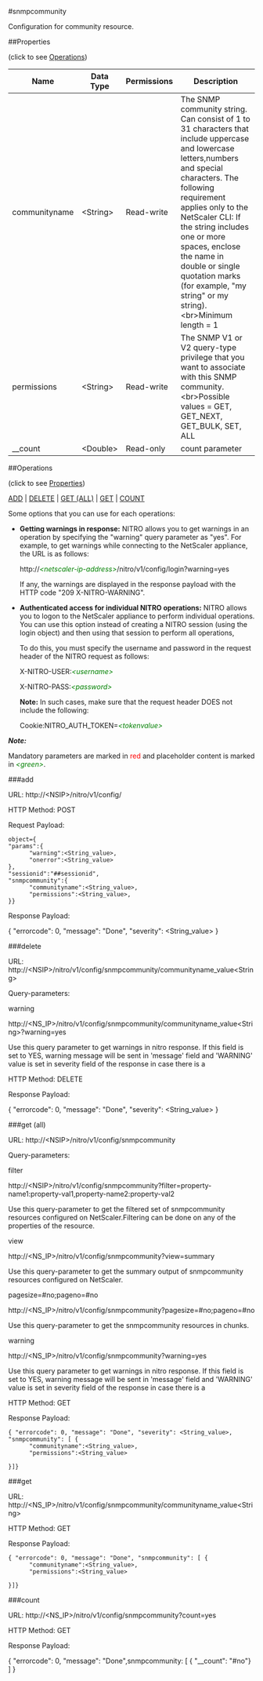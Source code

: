 #snmpcommunity

Configuration for community resource.


##Properties 
<span>(click to see [Operations](#operations))</span>


<table><thead><tr><th>Name</th><th> Data Type</th><th> Permissions</th><th>Description</th></tr></thead><tbody><tr><td>communityname</td><td>&lt;String></td><td>Read-write</td><td>The SNMP community string. Can consist of 1 to 31 characters that include uppercase and lowercase letters,numbers and special characters. The following requirement applies only to the NetScaler CLI: If the string includes one or more spaces, enclose the name in double or single quotation marks (for example, "my string" or my string).&lt;br>Minimum length = 1</td><tr><tr><td>permissions</td><td>&lt;String></td><td>Read-write</td><td>The SNMP V1 or V2 query-type privilege that you want to associate with this SNMP community.&lt;br>Possible values = GET, GET_NEXT, GET_BULK, SET, ALL</td><tr><tr><td>__count</td><td>&lt;Double></td><td>Read-only</td><td>count parameter</td><tr></tbody></table>
##Operations 
<span>(click to see [Properties](#properties))</span>


[ADD](#add) | [DELETE](#delete) | [GET (ALL)](#get-(all)) | [GET](#get) | [COUNT](#count)


Some options that you can use for each operations:
<ul><li><p><b>Getting warnings in response:</b> NITRO allows you to get warnings in an operation by specifying the "warning" query parameter as "yes". For example, to get warnings while connecting to the NetScaler appliance, the URL is as follows:</p><p>http://<span style="color:green;font-style:italic;">&lt;netscaler-ip-address&gt;</span>/nitro/v1/config/login?warning=yes</p><p>If any, the warnings are displayed in the response payload with the HTTP code "209 X-NITRO-WARNING".</p></li><li><p><b>Authenticated access for individual NITRO operations:</b> NITRO allows you to logon to the NetScaler appliance to perform individual operations. You can use this option instead of creating a NITRO session (using the login object) and then using that session to perform all operations,</p><p>To do this, you must specify the username and password in the request header of the NITRO request as follows:</p><p>X-NITRO-USER:<span style="color:green;font-style:italic;">&lt;username&gt;</span></p><p>X-NITRO-PASS:<span style="color:green;font-style:italic;">&lt;password&gt;</span></p><p><b>Note:</b> In such cases, make sure that the request header DOES not include the following:</p><p>Cookie:NITRO_AUTH_TOKEN=<span style="color:green;font-style:italic;">&lt;tokenvalue&gt;</span></p></li></ul>



***Note:*** 
Mandatory parameters are marked in <span style="color:#FF0000;">red</span> and placeholder content is marked in <span style="color:green;font-style:italic">&lt;green&gt;</span>.

###add



URL: http://&lt;NSIP&gt;/nitro/v1/config/
HTTP Method: POST
Request Payload: ```object={"params":{      "warning":<String_value>,      "onerror":<String_value>},"sessionid":"##sessionid","snmpcommunity":{      "communityname":<String_value>,      "permissions":<String_value>,}}```
Response Payload: 
{ "errorcode": 0, "message": "Done", "severity": <String_value> }


###delete



URL: http://&lt;NSIP&gt;/nitro/v1/config/snmpcommunity/communityname_value&lt;String&gt;
Query-parameters:
warning
http://&lt;NS_IP&gt;/nitro/v1/config/snmpcommunity/communityname_value&lt;String&gt;?warning=yes
Use this query parameter to get warnings in nitro response. If this field is set to YES, warning message will be sent in 'message' field and 'WARNING' value is set in severity field of the response in case there is a



HTTP Method: DELETE
Response Payload: 
{ "errorcode": 0, "message": "Done", "severity": <String_value> }


###get (all)



URL: http://&lt;NSIP&gt;/nitro/v1/config/snmpcommunity
Query-parameters:
filter
http://&lt;NSIP&gt;/nitro/v1/config/snmpcommunity?filter=property-name1:property-val1,property-name2:property-val2
Use this query-parameter to get the filtered set of snmpcommunity resources configured on NetScaler.Filtering can be done on any of the properties of the resource.


view
http://&lt;NS_IP&gt;/nitro/v1/config/snmpcommunity?view=summary
Use this query-parameter to get the summary output of snmpcommunity resources configured on NetScaler.


pagesize=#no;pageno=#no
http://&lt;NS_IP&gt;/nitro/v1/config/snmpcommunity?pagesize=#no;pageno=#no
Use this query-parameter to get the snmpcommunity resources in chunks.


warning
http://&lt;NS_IP&gt;/nitro/v1/config/snmpcommunity?warning=yes
Use this query parameter to get warnings in nitro response. If this field is set to YES, warning message will be sent in 'message' field and 'WARNING' value is set in severity field of the response in case there is a



HTTP Method: GET
Response Payload: ```{ "errorcode": 0, "message": "Done", "severity": <String_value>, "snmpcommunity": [ {      "communityname":<String_value>,      "permissions":<String_value>}]}```



###get



URL: http://&lt;NS_IP&gt;/nitro/v1/config/snmpcommunity/communityname_value&lt;String&gt;
HTTP Method: GET
Response Payload: ```{ "errorcode": 0, "message": "Done", "snmpcommunity": [ {      "communityname":<String_value>,      "permissions":<String_value>}]}```



###count



URL: http://&lt;NS_IP&gt;/nitro/v1/config/snmpcommunity?count=yes
HTTP Method: GET
Response Payload: 
{ "errorcode": 0, "message": "Done",snmpcommunity: [ { "__count": "#no"} ] }


